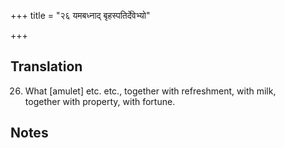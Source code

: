 +++
title = "२६ यमबध्नाद् बृहस्पतिर्देवेभ्यो"

+++
## Translation
26. What \[amulet\] etc. etc., together with refreshment, with milk,  
together with property, with fortune.

## Notes


